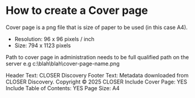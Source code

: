 # How to create a Cover page

Cover page is a png file that is size of paper to be used (in this case A4).

- Resolution:  96 x 96 pixels / inch
- Size:        794 x 1123 pixels

Path to cover page in administration needs to be full qualified path on the server e.g c:\blah\blah\cover-page-name.png

Header Text: CLOSER Discovery
Footer Text: Metadata downloaded from CLOSER Discovery. Copyright © 2025 CLOSER
Include Cover Page:  YES
Include Table of Contents: YES
Page Size: A4
